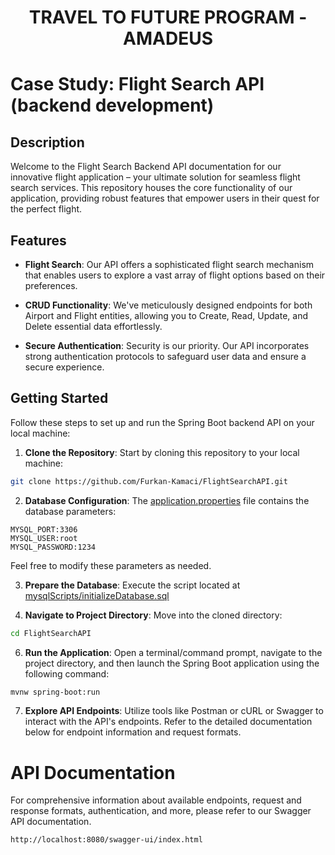 <div style="text-align: center;">

# TRAVEL TO FUTURE PROGRAM - AMADEUS

</div>

# Case Study: Flight Search API (backend development)

## Description

Welcome to the Flight Search Backend API documentation for our innovative flight application – your ultimate solution for seamless flight search services. This repository houses the core functionality of our application, providing robust features that empower users in their quest for the perfect flight.


## Features

- **Flight Search**: Our API offers a sophisticated flight search mechanism that enables users to explore a vast array of flight options based on their preferences.

- **CRUD Functionality**: We've meticulously designed endpoints for both Airport and Flight entities, allowing you to Create, Read, Update, and Delete essential data effortlessly.

- **Secure Authentication**: Security is our priority. Our API incorporates strong authentication protocols to safeguard user data and ensure a secure experience.


## Getting Started

Follow these steps to set up and run the Spring Boot backend API on your local machine:

1. **Clone the Repository**: Start by cloning this repository to your local machine:

```.sh
git clone https://github.com/Furkan-Kamaci/FlightSearchAPI.git
```

2. **Database Configuration**: The [application.properties](https://github.com/Furkan-Kamaci/FlightSearchAPI/blob/main/src/main/resources/application.properties) file contains the database parameters:

``` 
MYSQL_PORT:3306
MYSQL_USER:root
MYSQL_PASSWORD:1234
```

Feel free to modify these parameters as needed.

3. **Prepare the Database**: Execute the script located at 
   [mysqlScripts/initializeDatabase.sql](https://github.com/Furkan-Kamaci/FlightSearchAPI/blob/main/mysqlScripts/initializeDatabase.sql)


4. **Navigate to Project Directory**: Move into the cloned directory:

```.sh
cd FlightSearchAPI
```

6. **Run the Application**: Open a terminal/command prompt, navigate to the project directory, and then launch the Spring Boot application using the following command:
```.sh
mvnw spring-boot:run
```
7. **Explore API Endpoints**: Utilize tools like Postman or cURL or Swagger to interact with the API's endpoints. Refer to the detailed documentation below for endpoint information and request formats.

# API Documentation
For comprehensive information about available endpoints, request and response formats, authentication, and more, please refer to our Swagger API documentation.

```.sh
http://localhost:8080/swagger-ui/index.html
```